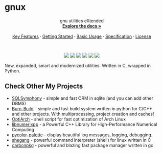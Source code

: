 # gnux

<a id="readme-top"></a> 

<div align="center">  
  <p align="center">
    gnu utilities eXtended
    <br />
    <a href="./docs/en/index.md"><strong>Explore the docs »</strong></a>
    <br />
    <br />
    <a href="#-key-features">Key Features</a>
    ·
    <a href="#-getting-started">Getting Started</a>
    ·
    <a href="#-usage-examples">Basic Usage</a>
    ·
    <a href="#-specifications">Specification</a>
    ·
    <a href="https://github.com/alexeev-prog/gnux/blob/main/LICENSE">License</a>
  </p>
</div>
<br>
<p align="center">
    <img src="https://img.shields.io/github/languages/top/alexeev-prog/gnux?style=for-the-badge">
    <img src="https://img.shields.io/github/languages/count/alexeev-prog/gnux?style=for-the-badge">
    <img src="https://img.shields.io/github/license/alexeev-prog/gnux?style=for-the-badge">
    <img src="https://img.shields.io/github/stars/alexeev-prog/gnux?style=for-the-badge">
    <img src="https://img.shields.io/github/issues/alexeev-prog/gnux?style=for-the-badge">
    <img src="https://img.shields.io/github/last-commit/alexeev-prog/gnux?style=for-the-badge">
</p>

New, expanded, smart and modernized utilities. Written in C, wrapped in Python.

## Check Other My Projects

 + [SQLSymphony](https://github.com/alexeev-prog/SQLSymphony) - simple and fast ORM in sqlite (and you can add other DBMS)
 + [Burn-Build](https://github.com/alexeev-prog/burn-build) - simple and fast build system written in python for C/C++ and other projects. With multiprocessing, project creation and caches!
 + [OptiArch](https://github.com/alexeev-prog/optiarch) - shell script for fast optimization of Arch Linux
 + [libnumerixpp](https://github.com/alexeev-prog/libnumerixpp) - a Powerful C++ Library for High-Performance Numerical Computing
 + [pycolor-palette](https://github.com/alexeev-prog/pycolor-palette) - display beautiful log messages, logging, debugging.
 + [shegang](https://github.com/alexeev-prog/shegang) - powerful command interpreter (shell) for linux written in C
 + [carbonpkg](https://github.com/alexeev-prog/carbonpkg) - powerful and blazing fast package manager written in go
